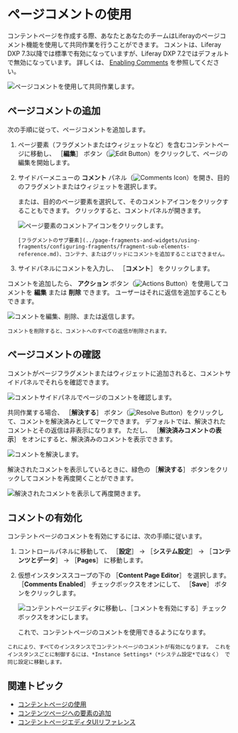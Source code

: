# ページコメントの使用

コンテントページを作成する際、あなたとあなたのチームはLiferayのページコメント機能を使用して共同作業を行うことができます。 コメントは、Liferay DXP 7.3以降では標準で有効になっていますが、Liferay DXP 7.2ではデフォルトで無効になっています。 詳しくは、 [Enabling Comments](#enabling-comments) を参照してください。

![ページコメントを使用して共同作業します。](./using-page-comments/images/01.png)
## ページコメントの追加

次の手順に従って、ページコメントを追加します。

1. ページ要素（フラグメントまたはウィジェットなど）を含むコンテントページに移動し、 ［**編集**］ ボタン（![Edit Button](../../../images/icon-edit-pencil.png)）をクリックして、ページの編集を開始します。

1. サイドバーメニューの **コメント** パネル（![Comments Icon](../../../images/icon-comments-w.png)）を開き、目的のフラグメントまたはウィジェットを選択します。

   または、目的のページ要素を選択して、そのコメントアイコンをクリックすることもできます。 クリックすると、コメントパネルが開きます。

   ![ページ要素のコメントアイコンをクリックします。](./using-page-comments/images/02.png)

   ```{note}
   [フラグメントのサブ要素](../page-fragments-and-widgets/using-fragments/configuring-fragments/fragment-sub-elements-reference.md)、コンテナ、またはグリッドにコメントを追加することはできません。 
   ```

1. サイドパネルにコメントを入力し、 ［**コメント**］ をクリックします。

コメントを追加したら、 **アクション** ボタン（![Actions Button](../../../images/icon-actions.png)）を使用してコメントを **編集** または **削除** できます。 ユーザーはそれに返信を追加することもできます。

![コメントを編集、削除、または返信します。](./using-page-comments/images/03.png)

```{note}
コメントを削除すると、コメントへのすべての返信が削除されます。
```

## ページコメントの確認

コメントがページフラグメントまたはウィジェットに追加されると、コメントサイドパネルでそれらを確認できます。

![コメントサイドパネルでページのコメントを確認します。](./using-page-comments/images/04.png)

共同作業する場合、 ［**解決する**］ ボタン（![Resolve Button](../../../images/icon-resolve.png)）をクリックして、コメントを解決済みとしてマークできます。 デフォルトでは、解決されたコメントとその返信は非表示になります。 ただし、 ［**解決済みコメントの表示**］ をオンにすると、解決済みのコメントを表示できます。

![コメントを解決します。](./using-page-comments/images/05.png)

解決されたコメントを表示しているときに、緑色の ［**解決する**］ ボタンをクリックしてコメントを再度開くことができます。

![解決されたコメントを表示して再度開きます。](using-page-comments/images/06.png)

## コメントの有効化

コンテントページのコメントを有効にするには、次の手順に従います。

1. コントロールパネルに移動して、 ［**設定**］ &rarr; ［**システム設定**］ &rarr; ［**コンテンツとデータ**］ &rarr; ［**Pages**］ に移動します。

1. 仮想インスタンススコープの下の ［**Content Page Editor**］ を選択します。 ［**Comments Enabled**］ チェックボックスをオンにして、 ［**Save**］ ボタンをクリックします。

   ![コンテントページエディタに移動し、［コメントを有効にする］チェックボックスをオンにします。](./using-page-comments/images/07.png)

   これで、コンテントページのコメントを使用できるようになります。

```{note}
これにより、すべてのインスタンスでコンテントページのコメントが有効になります。 これをインスタンスごとに制御するには、*Instance Settings*（*システム設定*ではなく） で同じ設定に移動します。
```

## 関連トピック

* [コンテントページの使用](../using-content-pages.md)
* [コンテンツページへの要素の追加](./adding-elements-to-content-pages.md)
* [コンテントページエディタUIリファレンス](./content-page-editor-ui-reference.md)
